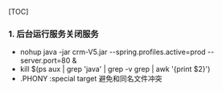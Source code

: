 [TOC]

### 1. 后台运行服务关闭服务
- nohup  java -jar crm-V5.jar --spring.profiles.active=prod --server.port=80 &
- kill $(ps aux | grep 'java' | grep -v grep | awk '{print $2}')
- .PHONY :special target 避免和同名文件冲突
